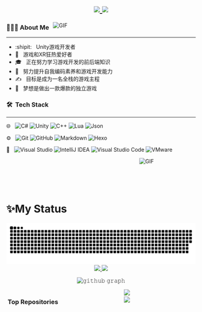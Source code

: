 <h1 align="center"> 
    <a href="https://azurebubble.github.io/"> 
        <img src="https://readme-typing-svg.herokuapp.com?color=%2336BCF7&center=true&vCenter=true&width=600&size=27&lines=Debug.Log(%22Hello%2C%20World!%22);Hope+you+have+a+nice+day!">
        <img src="https://readme-typing-svg.herokuapp.com?color=%2336BCF7&center=true&vCenter=true&width=600&lines=Hi+there+🎉+I+am+Rock+Welcome+to+My+Profile!">
    </a> 
</h1>


<img align="right" alt="GIF" src="https://cdn.jsdelivr.net/gh/AzureBubble/AzureBubble/Image/gif2.gif" width="380"/>

<h3> 👨🏻‍💻 About Me </h3>

---

- :shipit: &nbsp; Unity游戏开发者
- 🔱 &nbsp; 游戏和XR狂热爱好者
- 🎓 &nbsp; 正在努力学习游戏开发的前后端知识
- 🚀 &nbsp; 努力提升自我编码素养和游戏开发能力
- ✍️ &nbsp; 目标是成为一名全栈的游戏主程
- 🎡 &nbsp; 梦想是做出一款爆款的独立游戏

<h3> 🛠 &nbsp;Tech Stack</h3>

---

🌐 &nbsp;
![C#](https://img.shields.io/badge/-C%20Sharp-333333?style=flat&logo=Csharp&logoColor=512BD4)
![Unity](https://img.shields.io/badge/-Unity-333333?style=flat&logo=unity&logoColor=FFFFFF)
![C++](https://img.shields.io/badge/-C%20++-333333?style=flat&logo=Cplusplus&logoColor=00599C)
![Lua](https://img.shields.io/badge/-Lua-333333?style=flat&logo=Lua&logoColor=2C2D72)
![Json](https://img.shields.io/badge/-Json-333333?style=flat&logo=Json&logoColor=000000)
<!--![.NET](https://img.shields.io/badge/-.NET-333333?style=flat&logo=.net)-->

⚙️ &nbsp;
![Git](https://img.shields.io/badge/-Git-333333?style=flat&logo=git&logoColor=F05032)
![GitHub](https://img.shields.io/badge/-GitHub-333333?style=flat&logo=github&logoColor=181717)
![Markdown](https://img.shields.io/badge/-Markdown-333333?style=flat&logo=markdown&logoColor=000000)
![Hexo](https://img.shields.io/badge/-Hexo-333333?style=flat&logo=hexo&logoColor=0E83CD)

🔧 &nbsp;
![Visual Studio](https://img.shields.io/badge/-Visual%20Studio-333333?style=flat&logo=visual-studio&logoColor=5C2D91)
![IntelliJ IDEA](https://img.shields.io/badge/-IntelliJ%20IDEA-333333?style=flat&logo=intellijidea&logoColor=000000)
![Visual Studio Code](https://img.shields.io/badge/-Visual%20Studio%20Code-333333?style=flat&logo=visual-studio-code&logoColor=007ACC)
![VMware](https://img.shields.io/badge/-VMware-333333?style=flat&logo=vmware&logoColor=607078)

<img align="right" alt="GIF" src="https://cdn.jsdelivr.net/gh/AzureBubble/AzureBubble/Image/duck.gif" width="150"/>

 &nbsp;  &nbsp; 

 &nbsp;  &nbsp; 

 &nbsp;  &nbsp; 

# ✨My Status

<picture>
  <source media="(prefers-color-scheme: dark)" srcset="https://raw.githubusercontent.com/AzureBubble/AzureBubble/output/github-contribution-grid-snake-dark.svg">
  <source media="(prefers-color-scheme: light)" srcset="https://raw.githubusercontent.com/AzureBubble/AzureBubble/output/github-contribution-grid-snake.svg">
  <img alt="github contribution grid snake animation" src="https://raw.githubusercontent.com/lxfriday/lxfriday/output/github-contribution-grid-snake.svg">
</picture>
<div align="center"> 
    <a href="https://azurebubble.github.io/">
    	<img height="137px" src="https://github-readme-stats.vercel.app/api?username=AzureBubble&hide_title=true&hide_border=true&show_icons=trueline_height=21&text_color=000&icon_color=000&bg_color=0,ea6161,ffc64d,fffc4d,52fa5a&theme=graywhite" /> 
     	<img src="https://github-readme-stats.vercel.app/api/top-langs/?username=AzureBubble&hide_title=true&hide_border=true&layout=compact&langs_count=6&text_color=000&icon_color=fff&bg_color=0,52fa5a,4dfcff,c64dff&theme=graywhite" />
    </a>

![𝚐𝚒𝚝𝚑𝚞𝚋 𝚐𝚛𝚊𝚙𝚑](https://github-readme-activity-graph.vercel.app/graph?username=AzureBubble&theme=react-dark&hide_border=true&area=true)

<img src="https://cdn.jsdelivr.net/gh/AzureBubble/AzureBubble/Image/icon.png" />

<h3 style="float: left;"> &nbsp;Top Repositories</h3>

<div  align="center">
  <a href="https://github.com/AzureBubble/QZGameFramework">
  	<img src="https://github-readme-stats.vercel.app/api/pin/?username=AzureBubble&repo=QZGameFramework&theme=buefy">
  </a>
</div>
